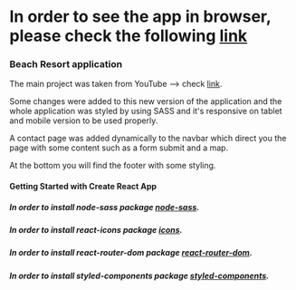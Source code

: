 # In order to see the app in browser, please check the following [link](https://alex-ksairi.github.io/beach-resort/)





### Beach Resort application 
The main project was taken from YouTube --> check [link](https://www.youtube.com/watch?v=ScDWrogElmo&t=5274s).


Some changes were added to this new version of the application and the whole application was styled by using SASS and it's responsive on tablet and mobile version to be used properly.

A contact page was added dynamically to the navbar which direct you the page with some content such as a form submit and a map.

At the bottom you will find the footer with some styling.


#### Getting Started with Create React App

##### In order to install node-sass package [node-sass](https://www.npmjs.com/package/node-sass).
##### In order to install react-icons package [icons](https://react-icons.github.io/react-icons/).
##### In order to install react-router-dom package [react-router-dom](https://reactrouter.com/web/guides/quick-start).
##### In order to install styled-components package [styled-components](https://styled-components.com/).

<!-- STEPS
    1- create-react-app + file name 
    2- setting up folders and files
    3- installing packages such as: 

        - npm i node-sass or yarn add node-sass 
        - npm i react-icons or yarn add react-icons
        - npm i react-router-dom or yarn add react-router-dom

    4- adding bootstrap CSS as well as bundle SCRIPT links
    5- font awesome just in case
    6- setting up images

    7- setting up context API and data.js
    8- creating an account on contentful.com in order accessing data from API externally 

    9- setting up API by using React.createContext & Provider

    10- setting up the styled component in order to make pages even more dynamic while redirecting between pages and getting their data
        to do that >--- npm install styled-components or yarn add styled components

    11- setting up rooms container component including room filter and list
    12- option one using consumer inside react.hook in RoomContainer
        option two using a higher order function in context.js

    13 - setting up cookies and adding its data to localStorage in order to not show cookies when reloading pages
-->
